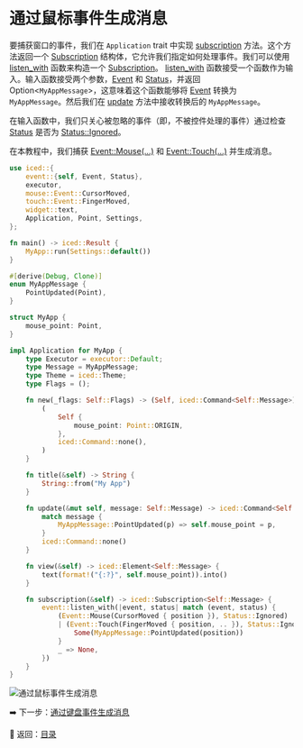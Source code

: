 
# 通过鼠标事件生成消息

要捕获窗口的事件，我们在 `Application` trait 中实现 [subscription](https://docs.rs/iced/0.12.1/iced/application/trait.Application.html#method.subscription) 方法。这个方法返回一个 [Subscription](https://docs.rs/iced/0.12.1/iced/struct.Subscription.html) 结构体，它允许我们指定如何处理事件。我们可以使用 [listen_with](https://docs.rs/iced/0.12.1/iced/event/fn.listen_with.html) 函数来构造一个 [Subscription](https://docs.rs/iced/0.12.1/iced/struct.Subscription.html)。 [listen_with](https://docs.rs/iced/0.12.1/iced/event/fn.listen_with.html) 函数接受一个函数作为输入。输入函数接受两个参数，[Event](https://docs.rs/iced/0.12.1/iced/event/enum.Event.html) 和 [Status](https://docs.rs/iced/0.12.1/iced/event/enum.Status.html)，并返回 Option\<`MyAppMessage`>，这意味着这个函数能够将 [Event](https://docs.rs/iced/0.12.1/iced/event/enum.Event.html) 转换为 `MyAppMessage`。然后我们在 [update](https://docs.rs/iced/0.12.1/iced/application/trait.Application.html#tymethod.update) 方法中接收转换后的 `MyAppMessage`。

在输入函数中，我们只关心被忽略的事件（即，不被控件处理的事件）通过检查 [Status](https://docs.rs/iced/0.12.1/iced/widget/canvas/event/enum.Status.html) 是否为 [Status::Ignored](https://docs.rs/iced/0.12.1/iced/widget/canvas/event/enum.Status.html#variant.Ignored)。

在本教程中，我们捕获 [Event::Mouse(...)](https://docs.rs/iced/0.12.1/iced/enum.Event.html#variant.Mouse) 和 [Event::Touch(...)](https://docs.rs/iced/0.12.1/iced/enum.Event.html#variant.Touch) 并生成消息。

```rust
use iced::{
    event::{self, Event, Status},
    executor,
    mouse::Event::CursorMoved,
    touch::Event::FingerMoved,
    widget::text,
    Application, Point, Settings,
};

fn main() -> iced::Result {
    MyApp::run(Settings::default())
}

#[derive(Debug, Clone)]
enum MyAppMessage {
    PointUpdated(Point),
}

struct MyApp {
    mouse_point: Point,
}

impl Application for MyApp {
    type Executor = executor::Default;
    type Message = MyAppMessage;
    type Theme = iced::Theme;
    type Flags = ();

    fn new(_flags: Self::Flags) -> (Self, iced::Command<Self::Message>) {
        (
            Self {
                mouse_point: Point::ORIGIN,
            },
            iced::Command::none(),
        )
    }

    fn title(&self) -> String {
        String::from("My App")
    }

    fn update(&mut self, message: Self::Message) -> iced::Command<Self::Message> {
        match message {
            MyAppMessage::PointUpdated(p) => self.mouse_point = p,
        }
        iced::Command::none()
    }

    fn view(&self) -> iced::Element<Self::Message> {
        text(format!("{:?}", self.mouse_point)).into()
    }

    fn subscription(&self) -> iced::Subscription<Self::Message> {
        event::listen_with(|event, status| match (event, status) {
            (Event::Mouse(CursorMoved { position }), Status::Ignored)
            | (Event::Touch(FingerMoved { position, .. }), Status::Ignored) => {
                Some(MyAppMessage::PointUpdated(position))
            }
            _ => None,
        })
    }
}
```

![通过鼠标事件生成消息](./pic/producing_messages_by_mouse_events.png)

:arrow_right: 下一步：[通过键盘事件生成消息](./producing_messages_by_keyboard_events.md)

:blue_book: 返回：[目录](./../README.md)

